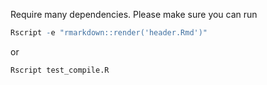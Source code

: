 Require many dependencies. Please make sure you can run


```R
Rscript -e "rmarkdown::render('header.Rmd')"
```

or 

```bash
Rscript test_compile.R
```
